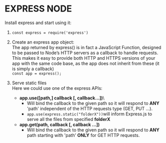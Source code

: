 # EXPRESS NODE
Install express and start using it:

1. ````const express = require('express')````

2. Create an express app object:\
The app returned by express() is in fact a JavaScript Function, designed to be passed to Node’s HTTP servers as a callback to handle requests. This makes it easy to provide both HTTP and HTTPS versions of your app with the same code base, as the app does not inherit from these (it is simply a callback)\
````const app = express();````

3. Serve static files\
Here we could use one of the express APIs:
   * **app.use([path,] callback [, callback...])**\
     * Will bind the callback to the given path so it will respond to **ANY** 'path' independent of the HTTP requests type (GET, PUT ...).
     * ``app.use(express.static("folderX"))``will inform Express.js to serve all the files from specified **folderX** 
   * **app.get(path, callback [, callback ...])**
     * Will bind the callback to the given path so it will respond to **ANY** path starting with 'path' **ONLY** for GET HTTP requests.
